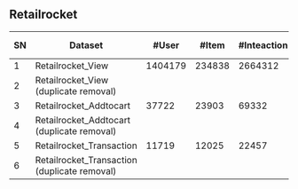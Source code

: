 ## Retailrocket

| SN | Dataset                                               | \#User  | \#Item | \#Inteaction | Sparsity | Interaction Type | TimeStamp | User Context | Item Context | Interaction Context |
|----|-------------------------------------------------------|---------|--------|--------------|----------|------------------|-----------|--------------|--------------|---------------------|
| 1  | Retailrocket\_View                                    | 1404179 | 234838 | 2664312      | 0\.9999  | View             | √         |              |              |                     |
| 2  | Retailrocket\_View  <br> \(duplicate removal\)        |         |        |              |          | View             | √         |              |              |                     |
| 3  | Retailrocket\_Addtocart                               | 37722   | 23903  | 69332        | 0\.9999  | Addtocart        | √         |              |              |                     |
| 4  | Retailrocket\_Addtocart  <br> \(duplicate removal\)   |         |        |              |          | Addtocart        | √         |              |              |                     |
| 5  | Retailrocket\_Transaction                             | 11719   | 12025  | 22457        | 0\.9998  | Transaction      | √         |              |              |                     |
| 6  | Retailrocket\_Transaction  <br> \(duplicate removal\) |         |        |              |          | Transaction      | √         |              |              |                     |
